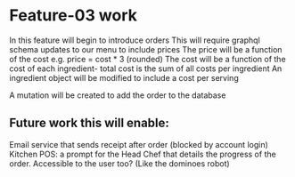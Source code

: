# Feature-03 work

In this feature will begin to introduce orders
This will require graphql schema updates to our menu to include prices
The price will be a function of the cost e.g. price = cost * 3 (rounded)
The cost will be a function of the cost of each ingredient- total cost is the sum of all costs per ingredient
An ingredient object will be modified to include a cost per serving

A mutation will be created to add the order to the database

## Future work this will enable:
Email service that sends receipt after order (blocked by account login)
Kitchen POS: a prompt for the Head Chef that details the progress of the order. Accessible to the user too? (Like the dominoes robot)



